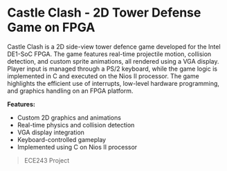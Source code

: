# Castle Clash - 2D Tower Defense Game on FPGA

Castle Clash is a 2D side-view tower defence game developed for the Intel DE1-SoC FPGA. The game features real-time projectile motion, collision detection, and custom sprite animations, all rendered using a VGA display. Player input is managed through a PS/2 keyboard, while the game logic is implemented in C and executed on the Nios II processor. The game highlights the efficient use of interrupts, low-level hardware programming, and graphics handling on an FPGA platform.

**Features:**

- Custom 2D graphics and animations
- Real-time physics and collision detection
- VGA display integration
- Keyboard-controlled gameplay
- Implemented using C on Nios II processor

> ECE243 Project

